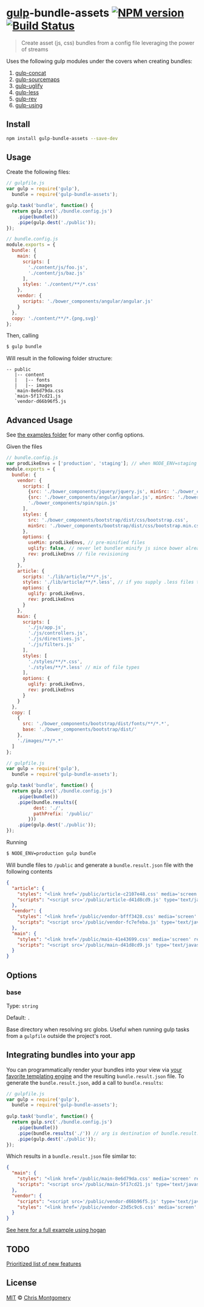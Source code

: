# [gulp](http://gulpjs.com/)-bundle-assets [![NPM version][npm-image]][npm-url] [![Build Status][travis-image]][travis-url]

> Create asset (js, css) bundles from a config file leveraging the power of streams

Uses the following gulp modules under the covers when creating bundles:

1. [gulp-concat](https://github.com/wearefractal/gulp-concat)
2. [gulp-sourcemaps](https://github.com/floridoo/gulp-sourcemaps)
3. [gulp-uglify](https://github.com/terinjokes/gulp-uglify)
4. [gulp-less](https://github.com/plus3network/gulp-less)
5. [gulp-rev](https://github.com/sindresorhus/gulp-rev)
6. [gulp-using](https://github.com/jeromedecoster/gulp-using)

## Install

```bash
npm install gulp-bundle-assets --save-dev
```

## Usage

Create the following files:

```js
// gulpfile.js
var gulp = require('gulp'),
  bundle = require('gulp-bundle-assets');

gulp.task('bundle', function() {
  return gulp.src('./bundle.config.js')
    .pipe(bundle())
    .pipe(gulp.dest('./public'));
});
```

```js
// bundle.config.js
module.exports = {
  bundle: {
    main: {
      scripts: [
        './content/js/foo.js',
        './content/js/baz.js'
      ],
      styles: './content/**/*.css'
    },
    vendor: {
      scripts: './bower_components/angular/angular.js'
    }
  },
  copy: './content/**/*.{png,svg}'
};
```

Then, calling

```bash
$ gulp bundle
```

Will result in the following folder structure:

```
-- public
   |-- content
   |   |-- fonts
   |   |-- images
   `main-8e6d79da.css
   `main-5f17cd21.js
   `vendor-d66b96f5.js
```

## Advanced Usage

See [the examples folder](examples) for many other config options.

Given the files

```js
// bundle.config.js
var prodLikeEnvs = ['production', 'staging']; // when NODE_ENV=staging or NODE_ENV=production
module.exports = {
  bundle: {
    vendor: {
      scripts: [
        {src: './bower_components/jquery/jquery.js', minSrc: './bower_components/jquery/jquery.min.js'},
        {src: './bower_components/angular/angular.js', minSrc: './bower_components/angular/angular.min.js'},
        './bower_components/spin/spin.js'
      ],
      styles: {
        src: './bower_components/bootstrap/dist/css/bootstrap.css',
        minSrc: './bower_components/bootstrap/dist/css/bootstrap.min.css'
      },
      options: {
        useMin: prodLikeEnvs, // pre-minified files
        uglify: false, // never let bundler minify js since bower already ships with minified versions
        rev: prodLikeEnvs // file revisioning
      }
    },
    article: {
      scripts: './lib/article/**/*.js',
      styles: './lib/article/**/*.less', // if you supply .less files they will be compiled to .css for you
      options: {
        uglify: prodLikeEnvs,
        rev: prodLikeEnvs
      }
    },
    main: {
      scripts: [
        './js/app.js',
        './js/controllers.js',
        './js/directives.js',
        './js/filters.js'
      ],
      styles: [
        './styles/**/*.css',
        './styles/**/*.less' // mix of file types
      ],
      options: {
        uglify: prodLikeEnvs,
        rev: prodLikeEnvs
      }
    }
  },
  copy: [
    {
      src: './bower_components/bootstrap/dist/fonts/**/*.*',
      base: './bower_components/bootstrap/dist/'
    },
    './images/**/*.*'
  ]
};
```

```js
// gulpfile.js
var gulp = require('gulp'),
  bundle = require('gulp-bundle-assets');

gulp.task('bundle', function() {
  return gulp.src('./bundle.config.js')
    .pipe(bundle())
    .pipe(bundle.results({
          dest: './',
          pathPrefix: '/public/'
        }))
    .pipe(gulp.dest('./public'));
});
```

Running

```bash
$ NODE_ENV=production gulp bundle
```

Will bundle files to `/public` and generate a `bundle.result.json` file with the following contents

```json
{
  "article": {
    "styles": "<link href='/public/article-c2107e48.css' media='screen' rel='stylesheet' type='text/css'/>",
    "scripts": "<script src='/public/article-d41d8cd9.js' type='text/javascript'></script>"
  },
  "vendor": {
    "styles": "<link href='/public/vendor-bfff3428.css' media='screen' rel='stylesheet' type='text/css'/>",
    "scripts": "<script src='/public/vendor-fc7efeba.js' type='text/javascript'></script>"
  },
  "main": {
    "styles": "<link href='/public/main-41e43699.css' media='screen' rel='stylesheet' type='text/css'/>",
    "scripts": "<script src='/public/main-d41d8cd9.js' type='text/javascript'></script>"
  }
}
```

## Options

### base

Type: `string`

Default: `.`

Base directory when resolving src globs. Useful when running gulp tasks from a `gulpfile` outside the project's root.

## Integrating bundles into your app

You can programmatically render your bundles into your view via 
[your favorite templating engine](https://www.google.com/webhp?ion=1&espv=2&ie=UTF-8#q=node%20js%20templating%20engine)
and the resulting `bundle.result.json` file. To generate the `bundle.result.json`, add a call to `bundle.results`:

```js
// gulpfile.js
var gulp = require('gulp'),
  bundle = require('gulp-bundle-assets');
  
gulp.task('bundle', function() {
  return gulp.src('./bundle.config.js')
    .pipe(bundle())
    .pipe(bundle.results('./')) // arg is destination of bundle.result.json
    .pipe(gulp.dest('./public'));
});
```

Which results in a `bundle.result.json` file similar to:

```json
{
  "main": {
    "styles": "<link href='/public/main-8e6d79da.css' media='screen' rel='stylesheet' type='text/css'/>",
    "scripts": "<script src='/public/main-5f17cd21.js' type='text/javascript'></script>"
  },
  "vendor": {
    "scripts": "<script src='/public/vendor-d66b96f5.js' type='text/javascript'></script>",
    "styles": "<link href='/public/vendor-23d5c9c6.css' media='screen' rel='stylesheet' type='text/css'/>"
  }
}
```

[See here for a full example using hogan](examples/express-app-using-result-json/readme.md)

## TODO

[Prioritized list of new features](https://gist.github.com/chmontgomery/9ec07f3ba0344660a43b#todo)

## License

[MIT](http://opensource.org/licenses/MIT) © [Chris Montgomery](http://www.chrismontgomery.info/)

[npm-url]: https://npmjs.org/package/gulp-bundle-assets
[npm-image]: http://img.shields.io/npm/v/gulp-bundle-assets.svg
[travis-image]: https://travis-ci.org/chmontgomery/gulp-bundle-assets.svg?branch=master
[travis-url]: https://travis-ci.org/chmontgomery/gulp-bundle-assets